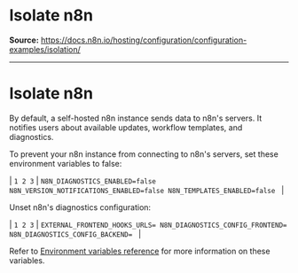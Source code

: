 # Isolate n8n

**Source:** https://docs.n8n.io/hosting/configuration/configuration-examples/isolation/

---

# Isolate n8n

By default, a self-hosted n8n instance sends data to n8n's servers. It notifies users about available updates, workflow templates, and diagnostics.

To prevent your n8n instance from connecting to n8n's servers, set these environment variables to false:

| ``` 1 2 3 ``` | ``` N8N_DIAGNOSTICS_ENABLED=false N8N_VERSION_NOTIFICATIONS_ENABLED=false N8N_TEMPLATES_ENABLED=false  ``` |

Unset n8n's diagnostics configuration:

| ``` 1 2 3 ``` | ``` EXTERNAL_FRONTEND_HOOKS_URLS= N8N_DIAGNOSTICS_CONFIG_FRONTEND= N8N_DIAGNOSTICS_CONFIG_BACKEND=  ``` |

Refer to [Environment variables reference](../../environment-variables/deployment/) for more information on these variables.
